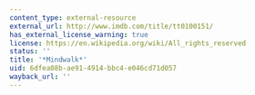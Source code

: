 ```yaml
---
content_type: external-resource
external_url: http://www.imdb.com/title/tt0100151/
has_external_license_warning: true
license: https://en.wikipedia.org/wiki/All_rights_reserved
status: ''
title: '*Mindwalk*'
uid: 6dfea08b-ae91-4914-bbc4-e046cd71d057
wayback_url: ''
---
```


